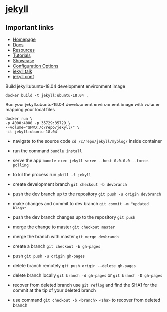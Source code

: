 # [jekyll](https://jekyllrb.com/)

## Important links

- [Homepage](https://jekyllrb.com/)
- [Docs](https://jekyllrb.com/docs/)
- [Resources](https://jekyllrb.com/resources/)
- [Tutorials](https://jekyllrb.com/tutorials/home/)
- [Showcase](https://jekyllrb.com/showcase/)
- [Configuration Options](https://jekyllrb.com/docs/configuration/options/)
- [jekyll talk](https://talk.jekyllrb.com/)
- [jekyll conf](https://jekyllrb.com/jekyllconf/)

Build jekyll:ubuntu-18.04 development environment image

```docker
docker build -t jekyll:ubuntu-18.04 .
```

Run your jekyll:ubuntu-18.04 development environment image with volume mapping your local files

```docker
docker run \
-p 4000:4000 -p 35729:35729 \
--volume="$PWD:/c/repo/jekyll/" \
-it jekyll:ubuntu-18.04
```

- navigate to the source code `cd /c/repo/jekyll/myblog/` inside container
- run the command `bundle install`
- serve the app `bundle exec jekyll serve --host 0.0.0.0 --force-polling`
- to kil the process run `pkill -f jekyll`

- create development branch `git checkout -b devbranch`
- push the dev branch up to the repository `git push -u origin devbranch`
- make changes and commit to dev branch `git commit -m "updated blogs"`
- push the dev branch changes up to the repository `git push`
- merge the change to master `git checkout master`
- merge the branch with master `git merge devbranch`

- create a branch `git checkout -b gh-pages`
- push `git push -u origin gh-pages`
- delete branch remotely `git push origin --delete gh-pages`
- delete branch locally `git branch -d gh-pages` or `git branch -D gh-pages`
- recover from deleted branch use `git reflog` and find the SHA1 for the commit at the tip of your deleted branch
- use command `git checkout -b <branch> <sha>` to recover from deleted branch
